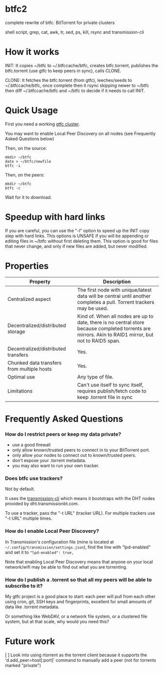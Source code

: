 # btfc2
complete rewrite of btfc. BitTorrent for private clusters

shell script, grep, cat, awk, tr, sed, ps, kill, rsync and transmission-cli

# How it works

INIT: It copies ~/btfc to ~/.btfccache/btfc, creates btfc.torrent, publishes the btfc.torrent (use gtfc to keep peers in sync), calls CLONE.

CLONE: It fetches the btfc.torrent (from gtfc), leeches/seeds to ~/.btfccache/btfc, once complete then it rsync skipping newer to ~/btfc then diff ~/.btfccache/btfc and ~/btfc to decide if it needs to call INIT.

# Quick Usage

First you need a working [gtfc cluster](https://github.com/johnko/gtfc).

You may want to enable Local Peer Discovery on all nodes (see Frequently Asked Questions below)

Then, on the source:

```
mkdir ~/btfc
date > ~/btfc/newfile
btfc -i
```

Then, on the peers:

```
mkdir ~/btfc
btfc -c
```

Wait for it to download.

# Speedup with hard links

If you are careful, you can use the "-l" option to speed up the INIT copy step with hard links. This options is UNSAFE if you will be appending or editing files in ~/btfc without first deleting them. This option is good for files that never change, and only if new files are added, but never modified.

# Properties

Property                                   | Description
-------------------------------------------|------------------
Centralized aspect                         | The first node with unique/latest data will be central until another completes a pull. Torrent trackers may be used.
Decentralized/distributed storage          | Kind of. When all nodes are up to date, there is no central store because completed torrents are mirrors. Akin to RAID1 mirror, but not to RAID5 span.
Decentralized/distributed transfers        | Yes.
Chunked data transfers from multiple hosts | Yes.
Optimal use                                | Any type of file.
Limitations                                | Can't use itself to sync itself, requires publish/fetch code to keep .torrent file in sync

# Frequently Asked Questions

### How do I restrict peers or keep my data private?

- use a good firewall
- only allow known/trusted peers to connect in to your BitTorrent port.
- only allow your nodes to connect out to known/trusted peers.
- don't expose your .torrent metadata.
- you may also want to run your own tracker.

### Does btfc use trackers?

Not by default.

It uses the [transmission-cli](https://www.transmissionbt.com/) which means it bootstraps with the DHT nodes provided by dht.transmissionbt.com.

To use a tracker, pass the "-t URL" (tracker URL). For multiple trackers use "-t URL" multiple times.

### How do I enable Local Peer Discovery?

In Transmission's configuration file (mine is located at `~/.config/transmission/settings.json`), find the line with "lpd-enabled" and set it to `"lpd-enabled": true,`

Note that enabling Local Peer Discovery means that anyone on your local network/wifi may be able to find out what you are torrenting.

### How do I publish a .torrent so that all my peers will be able to subscribe to it?

My gtfc project is a good place to start: each peer will pull from each other using cron, git, SSH keys and fingerprints, excellent for small amounts of data like .torrent metadata.

Or something like WebDAV, or a network file system, or a clustered file system, but at that scale, why would you need this?

# Future work

[ ] Look into using rtorrent as the torrent client because it supports the 'd.add_peer=host[:port]' command to manually add a peer (not for torrents marked "private")
